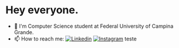 Hey everyone.
========
- 🔨 I'm Computer Science student at Federal University of Campina Grande.
- 📫 How to reach me: [![Linkedin](https://img.shields.io/badge/-LinkedIn-blue?style=flat&logo=linkedin)](https://www.linkedin.com/in/cristian-alves-012432213/) [![Instagram](https://img.shields.io/badge/-Instagram-e4405f?style=flat&logo=instagram&logoColor=white)](https://www.instagram.com/_criss.alvess_/)
teste